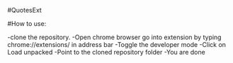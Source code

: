 #QuotesExt

#How to use:

-clone the repository.
-Open chrome browser go into extension by typing chrome://extensions/ in address bar
-Toggle the developer mode
-Click on Load unpacked
-Point to the cloned repository folder
-You are done